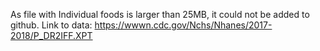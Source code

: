 As file with Individual foods is larger than 25MB, it could not be added to github.
Link to data: https://wwwn.cdc.gov/Nchs/Nhanes/2017-2018/P_DR2IFF.XPT
